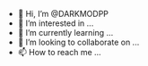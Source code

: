 - 👋 Hi, I’m @DARKMODPP
- 👀 I’m interested in ...
- 🌱 I’m currently learning ...
- 💞️ I’m looking to collaborate on ...
- 📫 How to reach me ...

<!---
DARKMODPP/DARKMODPP is a ✨ special ✨ repository because its `README.md` (this file) appears on your GitHub profile.
You can click the Preview link to take a look at your changes.
--->
